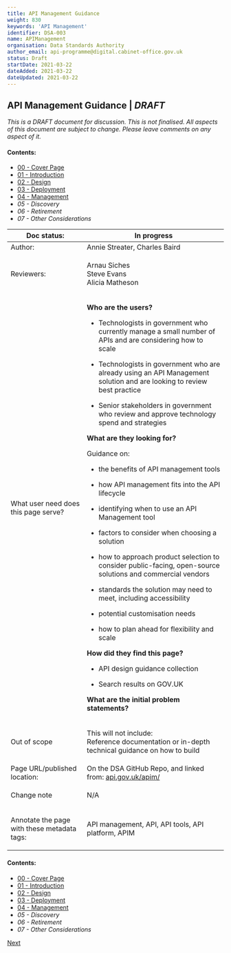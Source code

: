 ```yaml
---
title: API Management Guidance
weight: 830
keywords: 'API Management'
identifier: DSA-003
name: APIManagement
organisation: Data Standards Authority
author_email: api-programme@digital.cabinet-office.gov.uk
status: Draft
startDate: 2021-03-22
dateAdded: 2021-03-22
dateUpdated: 2021-03-22
---
```



## API Management Guidance | *DRAFT*


_This is a DRAFT document for discussion. This is not finalised. All aspects of this document are subject to change. Please leave comments on any aspect of it._

#### Contents:
- [00 - Cover Page](index.html)
- [01 - Introduction](APIM-Introduction.html)
- [02 - Design](APIM-Design.html)
- [03 - Deployment](APIM-Deployment.html)
- [04 - Management](APIM-Management.html)
- *05 - Discovery*
- *06 - Retirement*
- *07 - Other Considerations*


<table>
<thead>
<tr class="header">
<th>Doc status:</th>
<th>In progress</th>
</tr>
</thead>
<tbody>
<tr class="odd">
<td>Author:</td>
<td>Annie Streater, Charles Baird</td>
</tr>
<tr class="even">
<td>Reviewers:</td>
<td><p>Arnau Siches<br>
Steve Evans<br>
Alicia Matheson</p></td>
</tr>
<tr class="odd">
<td>What user need does this page serve?</td>
<td><p><strong>Who are the users?</strong></p>
<ul>
<li><p>Technologists in government who currently manage a small number of APIs and are considering how to scale</p></li>
<li><p>Technologists in government who are already using an API Management solution and are looking to review best practice</p></li>
<li><p>Senior stakeholders in government who review and approve technology spend and strategies</p></li>
</ul>
<p><strong>What are they looking for?</strong></p>
<p>Guidance on:</p>
<ul>
<li><p>the benefits of API management tools</p></li>
<li><p>how API management fits into the API lifecycle</p></li>
<li>identifying when to use an API Management tool</p></li>
<li>factors to consider when choosing a solution</p></li>
<li>how to approach product selection to consider public-facing, open-source solutions and commercial vendors</p></li>
<li>standards the solution may need to meet, including accessibility</p></li>
<li>potential customisation needs</p></li>
<li>how to plan ahead for flexibility and scale</p></li>
</ul>

<p><strong>How did they find this page?</strong></p>
<uL>
<li><p>API design guidance collection</p></li>
<li>Search results on GOV.UK</p></li>
</ul>


<p><strong>What are the initial problem statements?</strong></p></td>
</tr>
<tr class="even">
<td>Out of scope</td>
<td>
<p>This will not include:<br>
Reference documentation or in-depth technical guidance on how to build</p></td>
</tr>
<tr class="odd">
<td>Page URL/published location:</td>
<td>On the DSA GitHub Repo, and linked from: <a href="https://www.api.gov.uk/apim/">api.gov.uk/apim/</a></td>
</tr>
<tr class="even">
<td><p>Change note</p></td>
<td><p>N/A</p></td>
</tr>
<tr class="odd">
<td><p>Annotate the page with these metadata tags:</p></td>
<td><p>API management, API, API tools, API platform, APIM</p></td>
</tr>
</tbody>
</table>


#### Contents:
- [00 - Cover Page](index.html)
- [01 - Introduction](APIM-Introduction.html)
- [02 - Design](APIM-Design.html)
- [03 - Deployment](APIM-Deployment.html)
- [04 - Management](APIM-Management.html)
- *05 - Discovery*
- *06 - Retirement*
- *07 - Other Considerations*


[Next](APIM-Introduction.html)
